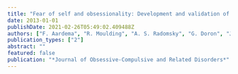 ```yaml
---
title: "Fear of self and obsessionality: Development and validation of the Fear of Self Questionnaire"
date: 2013-01-01
publishDate: 2021-02-26T05:49:02.409488Z
authors: ["F. Aardema", "R. Moulding", "A. S. Radomsky", "G. Doron", "J. Allamby", "E. Souki"]
publication_types: ["2"]
abstract: ""
featured: false
publication: "*Journal of Obsessive-Compulsive and Related Disorders*"
---
```


